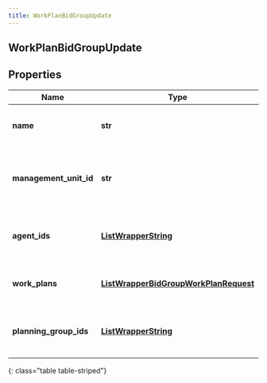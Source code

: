 ```yaml
---
title: WorkPlanBidGroupUpdate
---
```

## WorkPlanBidGroupUpdate

## Properties

|Name | Type | Description | Notes|
|------------ | ------------- | ------------- | -------------|
| **name** | **str** | The name of the work plan bid group | [optional] |
| **management_unit_id** | **str** | The management unit ID used for this work plan bid group | [optional] |
| **agent_ids** | [**ListWrapperString**](ListWrapperString.html) | Agent IDs who participate in this bid group | [optional] |
| **work_plans** | [**ListWrapperBidGroupWorkPlanRequest**](ListWrapperBidGroupWorkPlanRequest.html) | The list of work plans used in this bid group | [optional] |
| **planning_group_ids** | [**ListWrapperString**](ListWrapperString.html) | The planning group IDs selected in this bid group | [optional] |
{: class="table table-striped"}


